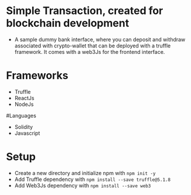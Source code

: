 # Simple Transaction, created for blockchain development
- A sample dummy bank interface, where you can deposit and withdraw associated with crypto-wallet that can be deployed with a truffle framework. It comes with a web3Js for the frontend interface. 

# Frameworks
- Truffle
- ReactJs
- NodeJs

#Languages
- Solidity
- Javascript

# Setup
- Create a new directory and initialize npm with ```npm init -y```
- Add Truffle dependency with ```npm install --save truffle@5.1.8```
- Add Web3Js dependency with ```npm install --save web3```
